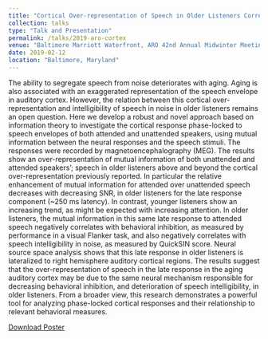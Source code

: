 ```yaml
---
title: "Cortical Over-representation of Speech in Older Listeners Correlates with a Reduction in both Behavioral Inhibition and Speech Intelligibility"
collection: talks
type: "Talk and Presentation"
permalink: /talks/2019-aro-cortex
venue: "Baltimore Marriott Waterfront, ARO 42nd Annual Midwinter Meeting"
date: 2019-02-12
location: "Baltimore, Maryland"
---
```


The ability to segregate speech from noise deteriorates with aging. Aging is also associated with an exaggerated representation of the speech envelope in auditory cortex. However, the relation between this cortical over-representation and intelligibility of speech in noise in older listeners remains an open question. Here we develop a robust and novel approach based on information theory to investigate the cortical response phase-locked to speech envelopes of both attended and unattended speakers, using mutual information between the neural responses and the speech stimuli. The responses were recorded by magnetoencephalography (MEG). The results show an over-representation of mutual information of both unattended and attended speakers’; speech in older listeners above and beyond the cortical over-representation previously reported. In particular the relative enhancement of mutual information for attended over unattended speech decreases with decreasing SNR, in older listeners for the late response component (~250 ms latency). In contrast, younger listeners show an increasing trend, as might be expected with increasing attention. In older listeners, the mutual information in this same late response to attended speech negatively correlates with behavioral inhibition, as measured by performance in a visual Flanker task, and also negatively correlates with speech intelligibility in noise, as measured by QuickSIN score. Neural source space analysis shows that this late response in older listeners is lateralized to right hemisphere auditory cortical regions. The results suggest that the over-representation of speech in the late response in the aging auditory cortex may be
due to the same neural mechanism responsible for decreasing behavioral inhibition, and deterioration of speech intelligibility, in older listeners. From a broader view, this research demonstrates a powerful tool for analyzing phase-locked cortical responses and their relationship to relevant behavioral measures.

[Download Poster](http://cansl.isr.umd.edu/simonlab/pubs/ARO2019CortexMI.pdf)